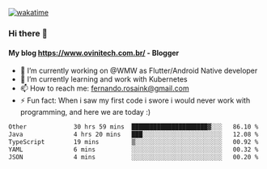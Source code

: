 [![wakatime](https://wakatime.com/badge/user/d5892087-17e6-46ab-8384-91a71a9b88d8.svg)](https://wakatime.com/@d5892087-17e6-46ab-8384-91a71a9b88d8)
### Hi there 👋

#### My blog https://www.ovinitech.com.br/ - Blogger

- 🔭 I’m currently working on @WMW as Flutter/Android Native developer
- 🌱 I’m currently learning and work with Kubernetes
- 📫 How to reach me: fernando.rosaink@gmail.com 
- ⚡ Fun fact: When i saw my first code i swore i would never work with programming, and here we are today :)

<!--START_SECTION:waka-->

```txt
Other             30 hrs 59 mins  █████████████████████▓░░░   86.10 %
Java              4 hrs 20 mins   ███░░░░░░░░░░░░░░░░░░░░░░   12.08 %
TypeScript        19 mins         ▒░░░░░░░░░░░░░░░░░░░░░░░░   00.92 %
YAML              6 mins          ░░░░░░░░░░░░░░░░░░░░░░░░░   00.32 %
JSON              4 mins          ░░░░░░░░░░░░░░░░░░░░░░░░░   00.20 %
```

<!--END_SECTION:waka-->
